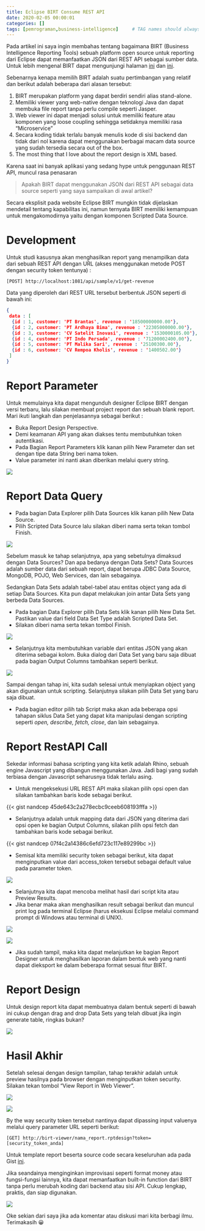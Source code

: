 ```yaml
---
title: Eclipse BIRT Consume REST API
date: 2020-02-05 00:00:01
categories: []
tags: [pemrograman,business-intelligence]     # TAG names should always be lowercase
---
```


Pada artikel ini saya ingin membahas tentang bagaimana BIRT (Business Intelligence Reporting Tools) sebuah platform open source untuk reporting dari Eclipse dapat memanfaatkan JSON dari REST API sebagai sumber data. Untuk lebih mengenal BIRT dapat mengunjungi halaman [ini](https://eclipse-birt.github.io/birt-website/) dan [ini](https://projects.eclipse.org/projects/technology.birt).

Sebenarnya kenapa memilih BIRT adalah suatu pertimbangan yang relatif dan berikut adalah beberapa dari alasan tersebut:

1. BIRT merupakan platform yang dapat berdiri sendiri alias stand-alone.
2. Memiliki viewer yang web-native dengan teknologi Java dan dapat membuka file report tanpa perlu compile seperti Jasper.
3. Web viewer ini dapat menjadi solusi untuk memiliki feature atau komponen yang loose coupling sehingga setidaknya memiliki rasa “Microservice”
4. Secara koding tidak terlalu banyak menulis kode di sisi backend dan tidak dari nol karena dapat menggunakan berbagai macam data source yang sudah tersedia secara out of the box.
5. The most thing that I love about the report design is XML based.

Karena saat ini banyak aplikasi yang sedang hype untuk penggunaan REST API, muncul rasa penasaran

> Apakah BIRT dapat menggunakan JSON dari REST API sebagai data source seperti yang saya sampaikan di awal artikel?

Secara eksplisit pada website Eclipse BIRT mungkin tidak dijelaskan mendetail tentang kapabilitas ini, namun ternyata BIRT memiliki kemampuan untuk mengakomodirnya yaitu dengan komponen Scripted Data Source.

# Development

Untuk studi kasusnya akan menghasilkan report yang menampilkan data dari sebuah REST API dengan URL (akses menggunakan metode POST dengan security token tentunya) :

```
[POST] http://localhost:1081/api/sample/v1/get-revenue
```

Data yang diperoleh dari REST URL tersebut berbentuk JSON seperti di bawah ini:

```json
{
 data : [
  {id : 1, customer: 'PT Brantas', revenue : '18500000000.00'},
  {id : 2, customer: 'PT Ardhaya Bima', revenue : '22305000000.00'},
  {id : 3, customer: 'CV Satelit Inovasi', revenue : '1530000105.00'},
  {id : 4, customer: 'PT Indo Persada', revenue : '71200002400.00'},
  {id : 5, customer: 'PT Malika Sari', revenue : '25100300.00'},
  {id : 6, customer: 'CV Rempoa Kholis', revenue : '1400502.00'}
 ]
}
```

# Report Parameter

Untuk memulainya kita dapat mengunduh designer Eclipse BIRT dengan versi terbaru, lalu silakan membuat project report dan sebuah blank report. Mari ikuti langkah dan penjelasannya sebagai berikut :

- Buka Report Design Perspective.
- Demi keamanan API yang akan diakses tentu membutuhkan token autentikasi.
- Pada Bagian Report Parameters klik kanan pilih New Parameter dan set dengan tipe data String beri nama token.
- Value parameter ini nanti akan diberikan melalui query string.

![](https://lh3.googleusercontent.com/pw/AP1GczNnNe-NmogU1p-G83WU0Bqf5Wr73epbHPAdUmUqh0FimJ7amTa54GX8EPy24MCIjkJuuP2hwaY9LAhwJAvofhylE-FaFVQAtczr0kq4sX426nrqGze8v1C0yhBL84S5QU_VXwytI96xLFfD8lY7hXiBDA=w700-h369-s-no-gm?authuser=0)

# Report Data Query

- Pada bagian Data Explorer pilih Data Sources klik kanan pilih New Data Source.
- Pilih Scripted Data Source lalu silakan diberi nama serta tekan tombol Finish.

![](https://lh3.googleusercontent.com/pw/AP1GczOjFe5Zxl4OPC7WtRQnLGEjMOrkr9b5EoG7YzTCBIes887OqBbnwzmk4timx26lYaFy-q9IDFLxS3e4AxAPPxh-0gg-VY39NBehBwu0L_5oVkw347dMz3yWPCI0QzhQlo29euG1KTdeL-JW_9ZVyEbUsQ=w700-h422-s-no-gm?authuser=0)

Sebelum masuk ke tahap selanjutnya, apa yang sebetulnya dimaksud dengan Data Sources? Dan apa bedanya dengan Data Sets? Data Sources adalah sumber data dari sebuah report, dapat berupa JDBC Data Source, MongoDB, POJO, Web Services, dan lain sebagainya.

Sedangkan Data Sets adalah tabel-tabel atau entitas object yang ada di setiap Data Sources. Kita pun dapat melakukan join antar Data Sets yang berbeda Data Sources.

- Pada bagian Data Explorer pilih Data Sets klik kanan pilih New Data Set. Pastikan value dari field Data Set Type adalah Scripted Data Set.
- Silakan diberi nama serta tekan tombol Finish.

![](https://lh3.googleusercontent.com/pw/AP1GczNanpm9t7aXTsatR_8SJYxDcYTskGVWyv1HHT-KzbOtKeODSg1uIkjxGXC1PBIWnF3yUV6c0LEIkEFXP3a3Y_OR5G1M9deuK8dp61uqjKP6vYEijxaqOge713U3lh1dIs61HlY0Rygv3NdAknyhBd0EYw=w700-h382-s-no-gm?authuser=0)

- Selanjutnya kita membutuhkan variable dari entitas JSON yang akan diterima sebagai kolom. Buka dialog dari Data Set yang baru saja dibuat pada bagian Output Columns tambahkan seperti berikut.

![](https://lh3.googleusercontent.com/pw/AP1GczPQuPRtcZiSt38NpRHB13UJaGBUJLh9KOI8_q4cWCowFqZCWlSoa8DmEZR_SG9wriSyF03LqY4MsxQYeBF8PGTqJMitU0q9WYhlYh2YEJsG7Dw39bgOjf0vS5NnzQl8-7jCbo7_USENNYB-8ekkKOMrSA=w700-h341-s-no-gm?authuser=0)

Sampai dengan tahap ini, kita sudah selesai untuk menyiapkan object yang akan digunakan untuk scripting. Selanjutnya silakan pilih Data Set yang baru saja dibuat.

- Pada bagian editor pilih tab Script maka akan ada beberapa opsi tahapan siklus Data Set yang dapat kita manipulasi dengan scripting seperti _open, describe, fetch, close_, dan lain sebagainya.

# Report RestAPI Call
Sekedar informasi bahasa scripting yang kita ketik adalah Rhino, sebuah engine Javascript yang dibangun menggunakan Java. Jadi bagi yang sudah terbiasa dengan Javascript seharusnya tidak terlalu asing.

- Untuk mengeksekusi URL REST API maka silakan pilih opsi open dan silakan tambahkan baris kode sebagai berikut.

{{< gist nandcep 45de643c2a278ecbc9ceeb608193fffa >}}

- Selanjutnya adalah untuk mapping data dari JSON yang diterima dari opsi open ke bagian Output Columns, silakan pilih opsi fetch dan tambahkan baris kode sebagai berikut.

{{< gist nandcep 07f4c2a14386c6efd723c117e89299bc >}}

- Semisal kita memiliki security token sebagai berikut, kita dapat menginputkan value dari access_token tersebut sebagai default value pada parameter token.

![](https://lh3.googleusercontent.com/pw/AP1GczOGs_ZqwUq4ImrYHBuY0QLMa2_XgOqxBuOTdrhFMyWgN5xbiN0Uh6Lqp36Oor56pxGpClzNArvDO9aKduGwyH02N22xZhtb-f0ZqsKbXHWasbeVqGjvkgQUKESP501_UWIJtMojS0zXJXRYcYYf2X5opw=w700-h195-s-no-gm?authuser=0)

- Selanjutnya kita dapat mencoba melihat hasil dari script kita atau Preview Results.
- Jika benar maka akan menghasilkan result sebagai berikut dan muncul print log pada terminal Eclipse (harus eksekusi Eclipse melalui command prompt di Windows atau terminal di UNIX).

![](https://lh3.googleusercontent.com/pw/AP1GczPBSlSKBHNmWgXDM2a4uFnaaP5-izdVQ5_X8tE66byvYheQCtxftfNH4w6uXgfktKqZxG2wvG2A5I8YWpp3djcxTJHYacqXhAQ6nJpSrPcCcj_u954qQfloe9iRi83igo9PfvjsguUuVFe_3rOtYv6q5Q=w700-h340-s-no-gm?authuser=0)

![](https://lh3.googleusercontent.com/pw/AP1GczOpK6iuws-AS1l2CSCC55evg5n7ZW0DJ_RMInH2jMzS4bfed0VkkCRfNYljmsj0nguRCyGGblGdxJCEHPwbJ29678l2u6g2bKuD2FDX_fhVM6xUNQiIRQEmiwb_ZQRUcEY6F9ysQKuD2hps7tMw2YiceA=w700-h394-s-no-gm?authuser=0)

- Jika sudah tampil, maka kita dapat melanjutkan ke bagian Report Designer untuk menghasilkan laporan dalam bentuk web yang nanti dapat dieksport ke dalam beberapa format sesuai fitur BIRT.

# Report Design

Untuk design report kita dapat membuatnya dalam bentuk seperti di bawah ini cukup dengan drag and drop Data Sets yang telah dibuat jika ingin generate table, ringkas bukan?

![](https://lh3.googleusercontent.com/pw/AP1GczPMJGoNX-B7_mjKURuoUuwWq2MjqnPxrcn8opGgRnnvukmZtPY7kjsZ6vz0NjWN3a30Dp02IKe3NJwDZJQEXoonq7InsYMKZHiSxnOISPx43kZxZ-e1ebGfiztlkgyoVAClLlfHw9lt71ql0SGBCOO_yQ=w700-h348-s-no-gm?authuser=0)

# Hasil Akhir

Setelah selesai dengan design tampilan, tahap terakhir adalah untuk preview hasilnya pada browser dengan menginputkan token security. Silakan tekan tombol “View Report in Web Viewer”.

![](https://lh3.googleusercontent.com/pw/AP1GczMiA9d30bliQ8d_JRoqJIbj-kKkcl9cyXorTKOOv2o5wPppNPsL0DZBtrpKlirYn6Rb4Z0wvAY2_POXUWeGeLAe7Q83MDV7WArF6rH6dnDP_l9DeUDwJhtjhND4ueRyMdwgZkpMSKfVnJoWpKgBdahc-Q=w700-h452-s-no-gm?authuser=0)

![](https://lh3.googleusercontent.com/pw/AP1GczPdGWC0WD66XkrUK4XdiYaTZW7BPObdTgqnzDNnQtMbZgZmdH1vSDmQei04UTASQHcwMWco-tauFFv93-FrwnmKETNrQQIA9NRSc3J9D1teN8vO4dX_K1hNwPZR9Vw3DldypwjxvgM1t5UZOOKnJZkJ4A=w700-h248-s-no-gm?authuser=0)

By the way security token tersebut nantinya dapat dipassing input valuenya melalui query parameter URL seperti berikut:

```
[GET] http://birt-viewer/nama_report.rptdesign?token=[security_token_anda]
```

Untuk template report beserta source code secara keseluruhan ada pada Gist [ini](https://gist.github.com/nandcep/b5c72988c2c5e4eb87f6cbf46dd38005#file-birt_rest_api_sample-rptdesign).

Jika seandainya menginginkan improvisasi seperti format money atau fungsi-fungsi lainnya, kita dapat memanfaatkan built-in function dari BIRT tanpa perlu merubah koding dari backend atau sisi API. Cukup lengkap, praktis, dan siap digunakan.

![](https://lh3.googleusercontent.com/pw/AP1GczMb020trAydmws4TT5G_U98NsmOpwu9Dcmg8OriC1bqKqOUrh14ODguBGZgiXlrR_rWd8paNROZUaxwMcMcCjCDqS5DeVzRmfqakck1nBKLkACGAuOsXb0zIsoS0xIYUgk0g0upq-dhWOtAQl82AqzNjg=w700-h221-s-no-gm?authuser=0)

Oke sekian dari saya jika ada komentar atau diskusi mari kita berbagi ilmu. Terimakasih 😀